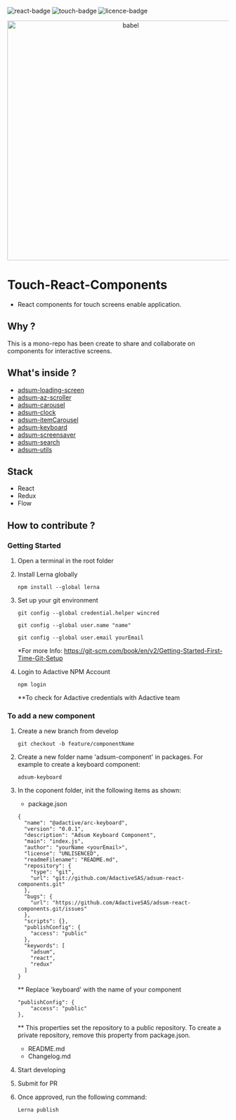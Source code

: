 ![react-badge](https://img.shields.io/badge/react-js-53c1de.svg?style=flat)
![touch-badge](https://img.shields.io/badge/for-touch--screen-ff69b4.svg?style=flat)
![licence-badge](https://img.shields.io/github/license/mashape/apistatus.svg?style=flat)

<p align="center">
  <a href="http://adactive.com">
    <img alt="babel" src="https://user-images.githubusercontent.com/6003532/41638658-21e38a0c-748d-11e8-93d2-8a3d1a4ee6a7.png" width="546">
  </a>
</p>

# Touch-React-Components
- React components for touch screens enable application.

## Why ? 

This is a mono-repo has been create to share and collaborate on components for interactive screens.
  
## What's inside ? 

 - [adsum-loading-screen](https://github.com/AdactiveSAS/adsum-react-components/tree/master/packages/adsum-loadingScreen)
 - [adsum-az-scroller](https://github.com/AdactiveSAS/adsum-react-components/tree/master/packages/adsum-az-scroller)
 - [adsum-carousel](https://github.com/AdactiveSAS/adsum-react-components/tree/master/packages/adsum-carousel)
 - [adsum-clock](https://github.com/AdactiveSAS/adsum-react-components/tree/master/packages/adsum-clock)
 - [adsum-itemCarousel](https://github.com/AdactiveSAS/adsum-react-components/tree/master/packages/adsum-itemCarousel)
 - [adsum-keyboard](https://github.com/AdactiveSAS/adsum-react-components/tree/master/packages/adsum-keyboard)
 - [adsum-screensaver](https://github.com/AdactiveSAS/adsum-react-components/tree/master/packages/adsum-screensaver)
 - [adsum-search](https://github.com/AdactiveSAS/adsum-react-components/tree/master/packages/adsum-search)
 - [adsum-utils](https://github.com/AdactiveSAS/adsum-react-components/tree/master/packages/adsum-utils)

## Stack

 - React
 - Redux
 - Flow
  
## How to contribute ?

### Getting Started

1. Open a terminal in the root folder

2. Install Lerna globally
    
    `npm install --global lerna`    
   
3. Set up your git environment

    `git config --global credential.helper wincred`

    `git config --global user.name "name"`
    
    `git config --global user.email yourEmail`

    *For more Info: https://git-scm.com/book/en/v2/Getting-Started-First-Time-Git-Setup 

4. Login to Adactive NPM Account

    `npm login` 
    
    **To check for Adactive credentials with Adactive team
    
### To add a new component
1. Create a new branch from develop

    `git checkout -b feature/componentName`

2. Create a new folder name 'adsum-component' in packages. For example to create a keyboard component: 
    
    `adsum-keyboard`
    
3. In the coponent folder, init the following items as shown:
    
    - package.json
    ````
    {
      "name": "@adactive/arc-keyboard",
      "version": "0.0.1",
      "description": "Adsum Keyboard Component",
      "main": "index.js",
      "author": "yourName <yourEmail>",
      "license": "UNLISENCED",
      "readmeFilename": "README.md",
      "repository": {
        "type": "git",
        "url": "git://github.com/AdactiveSAS/adsum-react-components.git"
      },
      "bugs": {
        "url": "https://github.com/AdactiveSAS/adsum-react-components.git/issues"
      },
      "scripts": {},
      "publishConfig": {
        "access": "public"
      },
      "keywords": [
        "adsum",
        "react",
        "redux"
      ]
    } 
    ````
    ** Replace 'keyboard' with the name of your component<br/>
    
    ````
    "publishConfig": {
        "access": "public"
    },
    ````
    ** This properties set the repository to a public repository. To create a private repository, remove this property from package.json.
    
    - README.md
    - Changelog.md
    
4. Start developing
5. Submit for PR
6. Once approved, run the following command:

    `Lerna publish`
